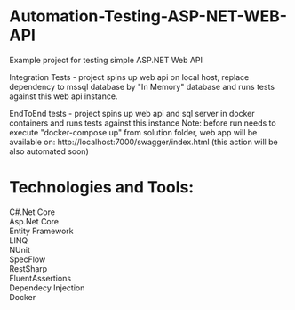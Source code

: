 # Automation-Testing-ASP-NET-WEB-API
Example project for testing simple ASP.NET Web API

Integration Tests - project spins up web api on local host, replace dependency to mssql database by "In Memory" database and runs tests against this web api instance.

EndToEnd tests - project spins up web api and sql server in docker containers and runs tests against this instance
Note: before run needs to execute "docker-compose up" from solution folder, web app will be available on:
http://localhost:7000/swagger/index.html
(this action will be also automated soon)

# Technologies and Tools:
C#.Net Core  
Asp.Net Core   
Entity Framework  
LINQ  
NUnit  
SpecFlow  
RestSharp  
FluentAssertions  
Dependecy Injection  
Docker  
